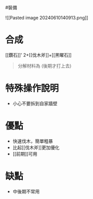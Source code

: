 #裝備 

![[Pasted image 20240610140913.png]]
# 合成
[[鑽石]]' 2+[[伐木斧]]+[[黑曜石]]
> 分解材料為
	(後期才打上去)
# 特殊操作說明
- 小心不要拆到自家牆壁
# 優點
- 快速伐木，簡單粗暴
- 比起[[伐木斧]]更加優化
- [[前期]]可用
# 缺點
- 中後期不常用